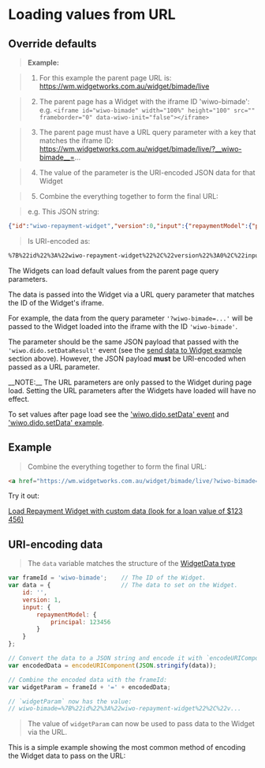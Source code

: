# Loading values from URL

## Override defaults


> __Example:__
 
>  1. For this example the parent page URL is: https://wm.widgetworks.com.au/widget/bimade/live
 
>  2. The parent page has a Widget with the iframe ID 'wiwo-bimade':
     e.g. `<iframe id="wiwo-bimade" width="100%" height="100" src="" frameborder="0" data-wiwo-init="false"></iframe>`
  
>  3. The parent page must have a URL query parameter with a key that matches the iframe ID:
     https://wm.widgetworks.com.au/widget/bimade/live/?__wiwo-bimade__=...
 
>  4. The value of the parameter is the URI-encoded JSON data for that Widget

>  5. Combine the everything together to form the final URL:

>  e.g. This JSON string:

 
```	json
{"id":"wiwo-repayment-widget","version":0,"input":{"repaymentModel":{"principal":123456,"term":13,"interestRate":0.13,"repaymentType":"IO_ARR","repaymentFrequency":"fortnight","productGroup":"fixed","product":"wiwoFixed3Y"},"savingsModel":{"savingsEnabled":false,"extraRepayment":0,"offset":0,"lumpSum":0,"lumpSumYear":3}}}
```
>  	Is URI-encoded as:
	
```html
%7B%22id%22%3A%22wiwo-repayment-widget%22%2C%22version%22%3A0%2C%22input%22%3A%7B%22repaymentModel%22%3A%7B%22principal%22%3A123456%2C%22term%22%3A13%2C%22interestRate%22%3A0.13%2C%22repaymentType%22%3A%22IO_ARR%22%2C%22repaymentFrequency%22%3A%22fortnight%22%2C%22productGroup%22%3A%22fixed%22%2C%22product%22%3A%22wiwoFixed3Y%22%7D%2C%22savingsModel%22%3A%7B%22savingsEnabled%22%3Afalse%2C%22extraRepayment%22%3A0%2C%22offset%22%3A0%2C%22lumpSum%22%3A0%2C%22lumpSumYear%22%3A3%7D%7D%7D
```


The Widgets can load default values from the parent page query parameters.

The data is passed into the Widget via a URL query parameter that matches the ID of the Widget's iframe.

For example, the data from the query parameter `'?wiwo-bimade=...'` will be passed to the Widget loaded into the iframe with the ID `'wiwo-bimade'`.

The parameter should be the same JSON payload that passed with the `'wiwo.dido.setDataResult'` event (see the [send data to Widget example](#example-send-data-to-widget) section above). However, the JSON payload __must__ be URI-encoded when passed as a URL parameter.


<aside class="warning">
__NOTE:__ The URL parameters are only passed to the Widget during page load. Setting the URL parameters after the Widgets have loaded will have no effect.
</aside>

To set values after page load see the ['wiwo.dido.setData' event](#event-setdata) and ['wiwo.dido.setData' example](#example-send-data-to-widget).


## Example

>  Combine the everything together to form the final URL:

```html
<a href="https://wm.widgetworks.com.au/widget/bimade/live/?wiwo-bimade=%7B%22id%22%3A%22wiwo-repayment-widget%22%2C%22version%22%3A0%2C%22input%22%3A%7B%22repaymentModel%22%3A%7B%22principal%22%3A123456%2C%22term%22%3A13%2C%22interestRate%22%3A0.13%2C%22repaymentType%22%3A%22IO_ARR%22%2C%22repaymentFrequency%22%3A%22fortnight%22%2C%22productGroup%22%3A%22fixed%22%2C%22product%22%3A%22wiwoFixed3Y%22%7D%2C%22savingsModel%22%3A%7B%22savingsEnabled%22%3Afalse%2C%22extraRepayment%22%3A0%2C%22offset%22%3A0%2C%22lumpSum%22%3A0%2C%22lumpSumYear%22%3A3%7D%7D%7D" target="_blank">Load Repayment Widget with custom data...</a>
```

Try it out:

<a href="https://wm.widgetworks.com.au/widget/bimade/live/?wiwo-bimade=%7B%22id%22%3A%22wiwo-repayment-widget%22%2C%22version%22%3A0%2C%22input%22%3A%7B%22repaymentModel%22%3A%7B%22principal%22%3A123456%2C%22term%22%3A13%2C%22interestRate%22%3A0.13%2C%22repaymentType%22%3A%22IO_ARR%22%2C%22repaymentFrequency%22%3A%22fortnight%22%2C%22productGroup%22%3A%22fixed%22%2C%22product%22%3A%22wiwoFixed3Y%22%7D%2C%22savingsModel%22%3A%7B%22savingsEnabled%22%3Afalse%2C%22extraRepayment%22%3A0%2C%22offset%22%3A0%2C%22lumpSum%22%3A0%2C%22lumpSumYear%22%3A3%7D%7D%7D" target="_blank">Load Repayment Widget with custom data (look for a loan value of $123 456)</a>


## URI-encoding data

> The `data` variable matches the structure of the [WidgetData type](#type-widgetdata)

```javascript
var frameId = 'wiwo-bimade';	// The ID of the Widget.
var data = {					// The data to set on the Widget.
	id: '',
	version: 1,
	input: {
		repaymentModel: {
			principal: 123456
		}
	}
};

// Convert the data to a JSON string and encode it with `encodeURIComponent`:
var encodedData = encodeURIComponent(JSON.stringify(data));

// Combine the encoded data with the frameId:
var widgetParam = frameId + '=' + encodedData;

// `widgetParam` now has the value:
// wiwo-bimade=%7B%22id%22%3A%22wiwo-repayment-widget%22%2C%22v...
```

> The value of `widgetParam` can now be used to pass data to the Widget via the URL.

This is a simple example showing the most common method of encoding the Widget data to pass on the URL:


